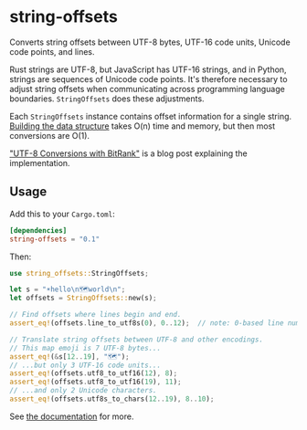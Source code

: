 # string-offsets

Converts string offsets between UTF-8 bytes, UTF-16 code units, Unicode code points, and lines.

Rust strings are UTF-8, but JavaScript has UTF-16 strings, and in Python, strings are sequences of
Unicode code points. It's therefore necessary to adjust string offsets when communicating across
programming language boundaries. `StringOffsets` does these adjustments.

Each `StringOffsets` instance contains offset information for a single string. [Building the data
structure](https://docs.rs/string-offsets/latest/string_offsets/struct.StringOffsets.html#method.new) takes O(n) time and memory, but then most conversions are O(1).

["UTF-8 Conversions with BitRank"](https://adaptivepatchwork.com/2023/07/10/utf-conversion/) is a
blog post explaining the implementation.

## Usage

Add this to your `Cargo.toml`:

```toml
[dependencies]
string-offsets = "0.1"
```

Then:

```rust
use string_offsets::StringOffsets;

let s = "☀️hello\n🗺️world\n";
let offsets = StringOffsets::new(s);

// Find offsets where lines begin and end.
assert_eq!(offsets.line_to_utf8s(0), 0..12);  // note: 0-based line numbers

// Translate string offsets between UTF-8 and other encodings.
// This map emoji is 7 UTF-8 bytes...
assert_eq!(&s[12..19], "🗺️");
// ...but only 3 UTF-16 code units...
assert_eq!(offsets.utf8_to_utf16(12), 8);
assert_eq!(offsets.utf8_to_utf16(19), 11);
// ...and only 2 Unicode characters.
assert_eq!(offsets.utf8s_to_chars(12..19), 8..10);
```

See [the documentation](https://docs.rs/string-offsets/latest/string_offsets/struct.StringOffsets.html) for more.
